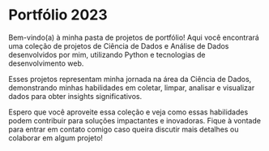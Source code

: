 # Portfólio 2023
Bem-vindo(a) à minha pasta de projetos de portfólio! Aqui você encontrará uma coleção de projetos de Ciência de Dados e Análise de Dados desenvolvidos por mim, utilizando Python e tecnologias de desenvolvimento web. 

Esses projetos representam minha jornada na área da Ciência de Dados, demonstrando minhas habilidades em coletar, limpar, analisar e visualizar dados para obter insights significativos. 

Espero que você aproveite essa coleção e veja como essas habilidades podem contribuir para soluções impactantes e inovadoras. Fique à vontade para entrar em contato comigo caso queira discutir mais detalhes ou colaborar em algum projeto!